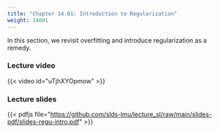 ```yaml
---
title: "Chapter 14.01: Introduction to Regularization"
weight: 14001
---
```

In this section, we revisit overfitting and introduce regularization as a remedy.

<!--more-->

### Lecture video

{{< video id="uTjhXYOpmow" >}}

### Lecture slides

{{< pdfjs file="https://github.com/slds-lmu/lecture_sl/raw/main/slides-pdf/slides-regu-intro.pdf" >}}
